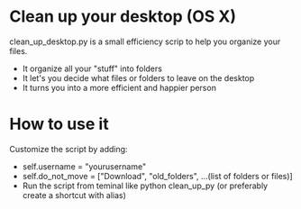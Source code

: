 # Clean up your desktop (OS X)

clean_up_desktop.py is a small efficiency scrip to help you organize your files. 

  - It organize all your "stuff" into folders
  - It let's you decide what files or folders to leave on the desktop
  - It turns you into a more efficient and happier person 

# How to use it
Customize the script by adding:
- self.username = "yourusername"
- self.do_not_move = ["Download", "old_folders", ...(list of folders or files)]
- Run the script from teminal like python clean_up_py (or preferably create a shortcut with alias)